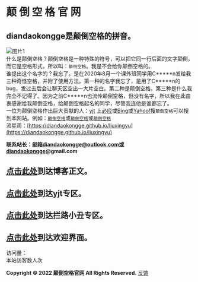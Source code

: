 # 颠 倒 空 格 官 网  
## diandaokongge是颠倒空格的拼音。  

![图片1](https://user-images.githubusercontent.com/94299076/150637791-d1e7d9aa-ae6e-4da9-86d4-e38adbf188d7.png)  
什么是颠倒空格？颠倒空格是一种特殊的符号，可以把它同一行后面的文字颠倒，而它是空格形式，所以叫：`颠倒空格`。我是不会给你颠倒空格的。  
谁提出这个名字的？我忘了。是在2020年8月一个课外班同学用C\*\*\*\*\*n发给我三种奇怪空格，并附了使用方法。第一种的名字我忘了，是用了C\*\*\*\*\*n的bug，发过去后会让聊天区空出一大片空白。第二种是颠倒空格。第三种是什么我完全不记得了。因为之前C\*\*\*\*\*n也流传颠倒空格，但没有名字，所以我在此由衷感谢给我颠倒空格，给颠倒空格起名的同学，尽管我连他是谁都忘了。  
一位为颠倒空格作出巨大贡献的人：[yjt](https://diandaokongge.github.io/yjt)
上[必应](https:cn.bing.com)或[Bing](https://www.bing.com)或[Yahoo!](https://www.yahoo.com)搜`颠倒空格`可以搜到本网站。例如：[`颠倒空格`](https://cn.bing.com/search?q=颠倒空格)或[`颠倒空格`](https://www.bing.com/search?q=颠倒空格)或[`颠倒空格`](https://search.yahoo.com/search?p=颠倒空格)  
流星雨：[https://diandaokongge.github.io/liuxingyu](https://diandaokongge.github.io/liuxingyu)
 
**联系站长：邮箱diandaokongge@outlook.com或diandaokongge@gmail.com**  

## [点击此处](https://diandaokongge.github.io/blog)到达博客正文。  
## [点击此处](https://diandaokongge.github.io/yjt)到达yjt专区。  
## [点击此处](https://diandaokongge.github.io/llxc)到达拦路小丑专区。  
## [点击此处](https://diandaokongge.github.io/welcome)到达欢迎界面。  
访问量：  
<span id="busuanzi_container_site_uv">
  本站访客数<span id="busuanzi_value_site_uv"></span>人次
</span>

**Copyright © 2022 颠倒空格官网 All Rights Reserved.**   [反馈](https://support.qq.com/products/378149)
